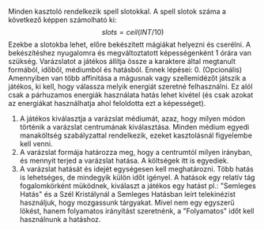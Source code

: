 Minden kasztoló rendelkezik spell slotokkal. A spell slotok száma a következő képpen számolható ki: $$ slots = ceil(INT / 10) $$ Ezekbe a slotokba lehet, előre bekészített mágiákat helyezni és cserélni. A bekészítéshez nyugalomra és megváltoztatott képességenként 1 órára van szükség. Varázslatot a játékos állítja össze a karaktere által megtanult formából, időből, médiumból és hatásból.
Ennek lépései:
0. (Opcionális) Amennyiben van több affinitása a mágusnak vagy szellemidézőt játszik a játékos, ki kell, hogy válassza melyik energiát szeretné felhasználni. Ez alól csak a párhuzamos energiák használata hatás lehet kivétel (és csak azokat az energiákat használhatja ahol feloldotta ezt a képességet).
1. A játékos kiválasztja a varázslat médiumát, azaz, hogy milyen módon történik a varázslat centrumának kiválasztása. Minden médium egyedi manaköltség szabályzattal rendelkezik, ezeket kasztolásnál figyelembe kell venni.
2. A varázslat formája határozza meg, hogy a centrumtól milyen irányban, és mennyit terjed a varázslat hatása. A költségek itt is egyediek.
3. A varázslat hatását és idejét egységesen kell meghatározni. Több hatás is lehetséges, de mindegyik külön időt igényel. A hatások egy relatív tág fogalomkörként müködnek, kiválaszt a játékos egy hatást pl.: "Semleges Hatás" és a Szél Kristálynál a Semleges Hatásban leírt telekinézist használjuk, hogy mozgassunk tárgyakat. Mivel nem egy egyszerű lökést, hanem folyamatos irányítást szeretnénk, a "Folyamatos" időt kell használnunk a hatáshoz.